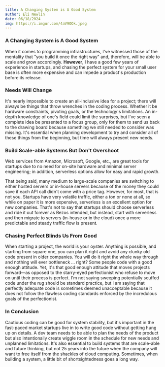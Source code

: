```yaml
---
title: A Changing System is A Good System
author: Eli Newlin
date: 06/18/2024
img: https://i.imgur.com/4aV9OOk.jpeg
---
```


### A Changing System is A Good System

When it comes to programming infrastructures, I've witnessed those of the mentality that "you build it once the right way" and, therefore, will be able to scale and grow accordingly. **However**, I have a good few years of experience in startups, and chasing the perfect system for your small user base is often more expensive and can impede a product's production before its release.

### Needs Will Change

It's nearly impossible to create an all-inclusive idea for a project; there will always be things that throw wrenches in the coding process. Whether it be hardware constraints, pivoting goals, or the technology's limitations. An in-depth knowledge of one's field could limit the surprises, but I've seen a complete idea be presented to a focus group, only for them to send us back to the drawing board because something we still needed to consider was missing. It's essential when planning development to try and consider all of these things from the beginning, but time will always present new needs.

### Build Scale-able Systems But Don't Overshoot

Web services from Amazon, Microsoft, Google, etc., are great tools for startups due to no need for on-site hardware and minimal server engineering; in addition, serverless options allow for easy and rapid growth.

That being said, many medium to large-scale companies are switching to either hosted servers or in-house servers because of the money they could save if each API call didn't come with a price tag. However, for most, that is not you. Startups have very volatile traffic, either a ton or none at all, so while on paper it is more expensive, serverless is an excellent option for new companies. That's not to say that startups should choose serverless and ride it out forever as Bezos intended, but instead, start with serverless and then migrate to servers (in-house or in the cloud) once a more predictable and steady traffic flow is present.


### Chasing Perfect Blinds Us From Good

When starting a project, the world is your oyster. Anything is possible, and starting from square one, you can plan it right and avoid any clunky old code present in older companies. You will do it right the whole way through and nothing will ever bottleneck ... right? Some people code with a good enough attitude. Yet, it's that good enough attitude that moves projects forward—as opposed to the starry-eyed perfectionist who refuse to move on until their process is perfect. I'm not saying sweeping potentially scuffed code under the rug should be standard practice, but I am saying that perfectly adequate code is sometimes deemed unacceptable because it does not follow the flawless coding standards enforced by the incredulous goals of the perfectionist.


### In Conclusion

Cautious coding can be good for system stability, but it's important in the fast-paced market startups live in to write good code without getting hung up on details. A dev team needs to be able to plan the needs of the product but also intentionally create wiggle room in the schedule for new needs and unplanned limitations. It's also essential to build systems that are scale-able and future thinking, but not 25 years into the future when the company will want to free itself from the shackles of cloud computing. Sometimes, when building a system, a little bit of shortsightedness goes a long way.





